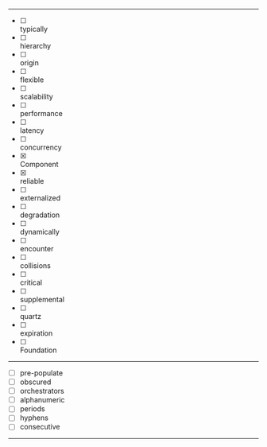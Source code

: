 ***
- [ ] <div title="通常">typically</div>
- [ ] <div title="等级制度、层次结构">hierarchy</div>
- [ ] <div title="根源">origin</div>
- [ ] <div title="灵活的">flexible</div>
- [ ] <div title="可扩展的">scalability</div>
- [ ] <div title="性能">performance</div>
- [ ] <div title="低延迟">latency</div>
- [ ] <div title="并发性">concurrency</div>
- [x] <div title="组件">Component</div>
- [x] <div title="可靠的">reliable</div>
- [ ] <div title="外部的">externalized</div>
- [ ] <div title="退化降级">degradation</div>
- [ ] <div title="争吵，辩论，论据">dynamically</div>
- [ ] <div title="遭遇，偶遇">encounter</div>
- [ ] <div title="碰撞">collisions</div>
- [ ] <div title="批评的">critical</div>
- [ ] <div title="补充">supplemental</div>
- [ ] <div title="石英">quartz</div>
- [ ] <div title="到期">expiration</div>
- [ ] <div title="基础的">Foundation</div>
***
- [ ] <dev title="预先填充">pre-populate</div>
- [ ] <dev title="隐藏">obscured</div>
- [ ] <dev title="编排，协调器">orchestrators</div>
- [ ] <dev title="数字字母">alphanumeric</div>
- [ ] <dev title=".">periods</div>
- [ ] <dev title="-">hyphens</div>
- [ ] <dev title="一连串">consecutive</div>
***